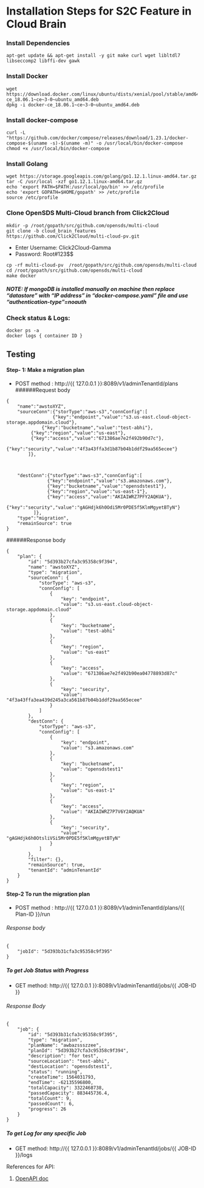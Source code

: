 # Installation Steps for S2C Feature in Cloud Brain

### Install Dependencies

```cassandraql
apt-get update && apt-get install -y git make curl wget libltdl7 libseccomp2 libffi-dev gawk
```

### Install Docker

```cassandraql
wget https://download.docker.com/linux/ubuntu/dists/xenial/pool/stable/amd64/docker-ce_18.06.1~ce~3-0~ubuntu_amd64.deb
dpkg -i docker-ce_18.06.1~ce~3-0~ubuntu_amd64.deb
```

### Install docker-compose

```cassandraql
curl -L "https://github.com/docker/compose/releases/download/1.23.1/docker-compose-$(uname -s)-$(uname -m)" -o /usr/local/bin/docker-compose
chmod +x /usr/local/bin/docker-compose
```

### Install Golang

```cassandraql
wget https://storage.googleapis.com/golang/go1.12.1.linux-amd64.tar.gz
tar -C /usr/local -xzf go1.12.1.linux-amd64.tar.gz
echo 'export PATH=$PATH:/usr/local/go/bin' >> /etc/profile
echo 'export GOPATH=$HOME/gopath' >> /etc/profile
source /etc/profile
```

### Clone OpenSDS Multi-Cloud branch from Click2Cloud

```cassandraql
mkdir -p /root/gopath/src/github.com/opensds/multi-cloud
git clone -b cloud_brain_features  https://github.com/Click2Cloud/multi-cloud-pv.git
```
* Enter Username: Click2Cloud-Gamma
* Password: Root#123$$

```cassandraql
cp -rf multi-cloud-pv  /root/gopath/src/github.com/opensds/multi-cloud
cd /root/gopath/src/github.com/opensds/multi-cloud
make docker
```

##### NOTE: If mongoDB is installed manually on machine then replace “datastore” with “IP address” in “docker-compose.yaml” file and use “authentication-type”=noauth

### Check status & Logs:
```cassandraql
docker ps -a
docker logs { container ID }
```

## Testing

#### Step- 1: Make a migration plan
* POST method : http://{{ 127.0.0.1 }}:8089/v1/adminTenantId/plans
######Request body 
````cassandraql
{
    "name":"awstoXYZ",
    "sourceConn":{"storType":"aws-s3","connConfig":[
                 {"key":"endpoint","value":"s3.us-east.cloud-object-storage.appdomain.cloud"},
	         {"key":"bucketname","value":"test-abhi"},
		 {"key":"region","value":"us-east"},
		 {"key":"access","value":"671386ae7e2f492b90d7c"},
	         {"key":"security","value":"4f3a43ffa3d1b87b04b1ddf29aa565ecee"}
        ]},

 

    "destConn":{"storType":"aws-s3","connConfig":[
               {"key":"endpoint","value":"s3.amazonaws.com"},
               {"key":"bucketname","value":"opensdstest1"},
               {"key":"region","value":"us-east-1"},
               {"key":"access","value":"AKIAIWRZ7PFY2AQKUA"},
               {"key":"security","value":"gAGHdjk6h0Odi5Mr0PDE5f5KlmMgyetBTyN"}
          ]},
    "type":"migration",
    "remainSource": true
}
````

######Response body

```cassandraql
{
    "plan": {
        "id": "5d393b27cfa3c95358c9f394",
        "name": "awstoXYZ",
        "type": "migration",
        "sourceConn": {
            "storType": "aws-s3",
            "connConfig": [
                {
                    "key": "endpoint",
                    "value": "s3.us-east.cloud-object-storage.appdomain.cloud"
                },
                {
                    "key": "bucketname",
                    "value": "test-abhi"
                },
                {
                    "key": "region",
                    "value": "us-east"
                },
                {
                    "key": "access",
                    "value": "671386ae7e2f492b90ea04778893d87c"
                },
                {
                    "key": "security",
                    "value": "4f3a43ffa3ea439d245a3ca561b87b04b1ddf29aa565ecee"
                }
            ]
        },
        "destConn": {
            "storType": "aws-s3",
            "connConfig": [
                {
                    "key": "endpoint",
                    "value": "s3.amazonaws.com"
                },
                {
                    "key": "bucketname",
                    "value": "opensdstest1"
                },
                {
                    "key": "region",
                    "value": "us-east-1"
                },
                {
                    "key": "access",
                    "value": "AKIAIWRZ7P7V6Y2AQKUA"
                },
                {
                    "key": "security",
                    "value": "gAGHdjk6h0OtsliVSi5Mr0PDE5f5KlmMgyetBTyN"
                }
            ]
        },
        "filter": {},
        "remainSource": true,
        "tenantId": "adminTenantId"
    }
}
```

#### Step-2 To run the migration plan

* POST method : http://{{ 127.0.0.1 }}:8089/v1/adminTenantId/plans/{{ Plan-ID }}/run

###### Response body 

```cassandraql
{
    "jobId": "5d393b31cfa3c95358c9f395"
}
```

##### To get Job Status with Progress 

* GET method: http://{{ 127.0.0.1 }}:8089/v1/adminTenantId/jobs/{{ JOB-ID }}

###### Response Body
```cassandraql
{
    "job": {
        "id": "5d393b31cfa3c95358c9f395",
        "type": "migration",
        "planName": "awbazssszzee",
        "planId": "5d393b27cfa3c95358c9f394",
        "description": "for test",
        "sourceLocation": "test-abhi",
        "destLocation": "opensdstest1",
        "status": "running",
        "createTime": 1564031793,
        "endTime": -62135596800,
        "totalCapacity": 3322468738,
        "passedCapacity": 883445736.4,
        "totalCount": 9,
        "passedCount": 6,
        "progress": 26
    }
}
```

##### To get Log for any specific Job

* GET method: http://{{ 127.0.0.1 }}:8089/v1/adminTenantId/jobs/{{ JOB-ID }}/logs


References for API:
1. [OpenAPI doc](http://petstore.swagger.io/?url=https://raw.githubusercontent.com/opensds/multi-cloud/master/openapi-spec/swagger.yaml)
